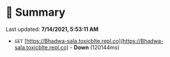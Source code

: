 # 📖 Summary
Last updated: **7/14/2021, 5:53:11 AM**

- `GET` [https://Bhadwa-sala.toxicblte.repl.co](https://Bhadwa-sala.toxicblte.repl.co) - **Down** (120144ms)
